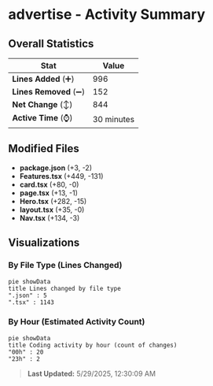 # advertise - Activity Summary 

## Overall Statistics

| Stat                   | Value                                                             |
| ---------------------- | ----------------------------------------------------------------- |
| **Lines Added** (➕)   | 996                                          |
| **Lines Removed** (➖) | 152                                        |
| **Net Change** (↕)    | 844                |
| **Active Time** (⌚)   | 30 minutes |


## Modified Files
- **package.json** (+3, -2)
- **Features.tsx** (+449, -131)
- **card.tsx** (+80, -0)
- **page.tsx** (+13, -1)
- **Hero.tsx** (+282, -15)
- **layout.tsx** (+35, -0)
- **Nav.tsx** (+134, -3)

## Visualizations

### By File Type (Lines Changed)

```mermaid
pie showData
title Lines changed by file type
".json" : 5
".tsx" : 1143
```

### By Hour (Estimated Activity Count)

```mermaid
pie showData
title Coding activity by hour (count of changes)
"00h" : 20
"23h" : 2
```


> **Last Updated:** 5/29/2025, 12:30:09 AM